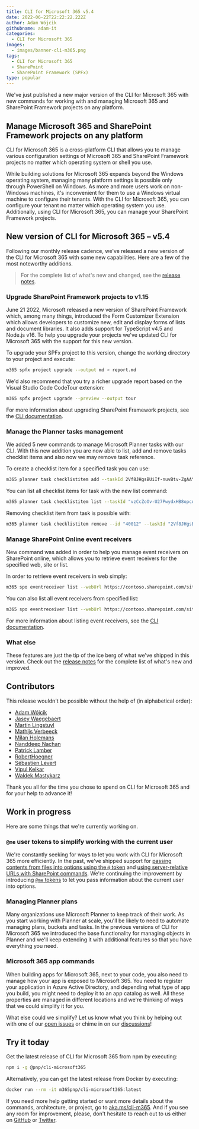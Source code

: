 ```yaml
---
title: CLI for Microsoft 365 v5.4
date: 2022-06-22T22:22:22.222Z
author: Adam Wójcik
githubname: adam-it
categories:
  - CLI for Microsoft 365
images:
  - images/banner-cli-m365.png
tags:
  - CLI for Microsoft 365
  - SharePoint
  - SharePoint Framework (SPFx)
type: popular
---
```


We've just published a new major version of the CLI for Microsoft 365 with new commands for working with and managing Microsoft 365 and SharePoint Framework projects on any platform.

## Manage Microsoft 365 and SharePoint Framework projects on any platform

CLI for Microsoft 365 is a cross-platform CLI that allows you to manage various configuration settings of Microsoft 365 and SharePoint Framework projects no matter which operating system or shell you use.

While building solutions for Microsoft 365 expands beyond the Windows operating system, managing many platform settings is possible only through PowerShell on Windows. As more and more users work on non-Windows machines, it's inconvenient for them to use a Windows virtual machine to configure their tenants. With the CLI for Microsoft 365, you can configure your tenant no matter which operating system you use. Additionally, using CLI for Microsoft 365, you can manage your SharePoint Framework projects.

## New version of CLI for Microsoft 365 – v5.4

Following our monthly release cadence, we've released a new version of the CLI for Microsoft 365 with some new capabilities. Here are a few of the most noteworthy additions.

> For the complete list of what's new and changed, see the [release notes](https://pnp.github.io/cli-microsoft365/about/release-notes/#v540).

### Upgrade SharePoint Framework projects to v1.15

June 21 2022, Microsoft released a new version of SharePoint Framework which, among many things, introduced the Form Customizer Extension which allows developers to customize new, edit and display forms of lists and document libraries. It also adds support for TypeScript v4.5 and Node.js v16. To help you upgrade your projects we've updated CLI for Microsoft 365 with the support for this new version.

To upgrade your SPFx project to this version, change the working directory to your project and execute:

```bash
m365 spfx project upgrade --output md > report.md
```

We'd also recommend that you try a richer upgrade report based on the Visual Studio Code CodeTour extension:

```bash
m365 spfx project upgrade --preview --output tour
```

For more information about upgrading SharePoint Framework projects, see the [CLI documentation](https://pnp.github.io/cli-microsoft365/cmd/spfx/project/project-upgrade/).

### Manage the Planner tasks management

We added 5 new commands to manage Microsoft Planner tasks with our CLI. With this new addition you are now able to list, add and remove tasks checklist items and also now we may remove task reference.

To create a checklist item for a specified task you can use:

```sh
m365 planner task checklistitem add --taskId 2Vf8JHgsBUiIf-nuvBtv-ZgAAYw2 --title "My checklist item"
```

You can list all checklist items for task with the new list command:

```sh
m365 planner task checklistitem list --taskId "vzCcZoOv-U27PwydxHB8opcADJo-"
```

Removing checklist item from task is possible with:

```sh
m365 planner task checklistitem remove --id "40012" --taskId "2Vf8JHgsBUiIf-nuvBtv-ZgAAYw2" 
```

### Manage SharePoint Online event receivers

New command was added in order to help you manage event receivers on SharePoint online, which allows you to retrieve event receivers for the specified web, site or list.

In order to retrieve event receivers in web simply:

```sh
m365 spo eventreceiver list --webUrl https://contoso.sharepoint.com/sites/contoso-sales
```

You can also list all event receivers from specified list:

```sh
m365 spo eventreceiver list --webUrl https://contoso.sharepoint.com/sites/contoso-sales --listUrl '/sites/contoso-sales/lists/Events'
```

For more information about listing event receivers, see the [CLI documentation](https://pnp.github.io/cli-microsoft365/cmd/spo/eventreceiver/eventreceiver-list/).

### What else

These features are just the tip of the ice berg of what we've shipped in this version. Check out the [release notes](https://pnp.github.io/cli-microsoft365/about/release-notes/#v540) for the complete list of what's new and improved.

## Contributors

This release wouldn't be possible without the help of (in alphabetical order):

- [Adam Wójcik](https://github.com/Adam-it)
- [Jasey Waegebaert](https://github.com/Jwaegebaert)
- [Martin Lingstuyl](https://github.com/martinlingstuyl)
- [Mathijs Verbeeck](https://github.com/MathijsVerbeeck)
- [Milan Holemans](https://github.com/milanholemans)
- [Nanddeep Nachan](https://github.com/nanddeepn)
- [Patrick Lamber](https://github.com/plamber)
- [RobertHoegner](https://github.com/RobertHoegner)
- [Sébastien Levert](https://github.com/sebastienlevert)
- [Vipul Kelkar](https://github.com/vipulkelkar)
- [Waldek Mastykarz](https://github.com/waldekmastykarz)

Thank you all for the time you chose to spend on CLI for Microsoft 365 and for your help to advance it!

## Work in progress

Here are some things that we're currently working on.

### `@me` user tokens to simplify working with the current user

We're constantly seeking for ways to let you work with CLI for Microsoft 365 more efficiently. In the past, we've shipped support for [passing contents from files into options using the `@` token](https://pnp.github.io/cli-microsoft365/user-guide/using-cli/#passing-complex-content-into-cli-options) and [using server-relative URLs with SharePoint commands](https://pnp.github.io/cli-microsoft365/user-guide/using-cli/#working-with-sharepoint-urls-in-spo-commands). We're continuing the improvement by introducing [`@me` tokens](https://github.com/pnp/cli-microsoft365/issues/3056) to let you pass information about the current user into options.

### Managing Planner plans

Many organizations use Microsoft Planner to keep track of their work. As you start working with Planner at scale, you'll be likely to need to automate managing plans, buckets and tasks. In the previous versions of CLI for Microsoft 365 we introduced the base functionality for managing objects in Planner and we'll keep extending it with additional features so that you have everything you need.

### Microsoft 365 app commands

When building apps for Microsoft 365, next to your code, you also need to manage how your app is exposed to Microsoft 365. You need to register your application in Azure Active Directory, and depending what type of app you build, you might need to deploy it to an app catalog as well. All these properties are managed in different locations and we're thinking of ways that we could simplify it for you.

What else could we simplify? Let us know what you think by helping out with one of our [open issues](https://github.com/pnp/cli-microsoft365/issues) or chime in on our [discussions](https://github.com/pnp/cli-microsoft365/discussions)!

## Try it today

Get the latest release of CLI for Microsoft 365 from npm by executing:

```bash
npm i -g @pnp/cli-microsoft365
```

Alternatively, you can get the latest release from Docker by executing:

```bash
docker run --rm -it m365pnp/cli-microsoft365:latest
```

If you need more help getting started or want more details about the commands, architecture, or project, go to [aka.ms/cli-m365](https://aka.ms/cli-m365). And if you see any room for improvement, please, don't hesitate to reach out to us either on [GitHub](https://github.com/pnp/cli-microsoft365/discussions) or [Twitter](https://twitter.com/climicrosoft365).
